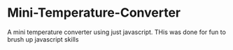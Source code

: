 # Mini-Temperature-Converter
A mini temperature converter using just javascript. THis was done for fun to brush up javascript skills
